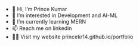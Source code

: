 - 👋 Hi, I’m Prince Kumar
- 👀 I’m interested in Development and AI-ML
- 🌱 I’m currently learning MERN
- 📫 Reach me on linkedin
- 👨‍💻 Visit my website princekr14.github.io/portfolio
